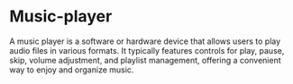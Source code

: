 # Music-player
A music player is a software or hardware device that allows users to play audio files in various formats. It typically features controls for play, pause, skip, volume adjustment, and playlist management, offering a convenient way to enjoy and organize music.
